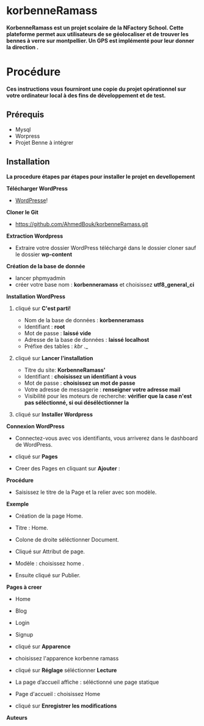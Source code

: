 # korbenneRamass

__KorbenneRamass est un projet scolaire de la NFactory School. Cette plateforme permet aux utilisateurs de se géolocaliser et de trouver les bennes à verre sur montpellier. Un GPS est implémenté pour leur donner la direction .__

# Procédure

__Ces instructions vous fourniront une copie du projet opérationnel sur votre ordinateur local à des fins de développement et de test.__

## Prérequis
*  Mysql
* Worpress
* Projet Benne à intégrer

## Installation

__La procedure étapes par étapes pour installer le projet en devellopement__

__Télécharger WordPress__

* [WordPresse](https://fr.wordpress.org/)!

__Cloner le Git__

* https://github.com/AhmedBouk/korbenneRamass.git

__Extraction Wordpress__

* Extraire votre dossier WordPress téléchargé dans le dossier cloner sauf le dossier __wp-content__

__Création de la base de donnée__

* lancer phpmyadmin
* créer votre base nom : __korbenneramass__ et choisissez __utf8_general_ci__

__Installation WordPress__ 

1. cliqué sur __C'est parti!__

    * Nom de la base de données : __korbenneramass__              
    * Identifiant : __root__                                 
    * Mot de passe : __laissé vide__    
    * Adresse de la base de données : __laissé localhost__    
    * Préfixe des tables : __kbr_ .__   

2. cliqué sur __Lancer l'installation__   

    * Titre du site: __KorbenneRamass'__    
    * Identifiant : __choisissez un identifiant à vous__    
    * Mot de passe : __choisissez un mot de passe__    
    * Votre adresse de messagerie : __renseigner votre adresse mail__    
    * Visibilité pour les moteurs de recherche: __vérifier que la case n'est pas séléctionné, si oui déséléctionner la__    

3. cliqué sur __Installer Wordpress__   

__Connexion WordPress__    
    
* Connectez-vous avec vos identifiants, vous arriverez dans le dashboard de WordPress.    

* cliqué sur __Pages__    

* Creer des Pages en cliquant sur __Ajouter__ :     

__Procédure__    
     
* Saisissez le titre de la Page et la relier avec son modèle.     

__Exemple__     

* Création de la page Home.      

* Titre : Home.     
* Colone de droite séléctionner Document.    
* Cliqué sur Attribut de page.    
* Modèle : choisissez home .    
* Ensuite cliqué sur Publier.    

__Pages à creer__   

* Home    
* Blog   
* Login  
* Signup  

* cliqué sur __Apparence__  

* choisissez l'apparence korbenne ramass 

* cliqué sur __Réglage__  séléctionner __Lecture__
* La page d’accueil affiche : séléctionné une page statique 
* Page d'accueil : choisissez Home
* cliqué sur __Enregistrer les modifications__


__Auteurs__